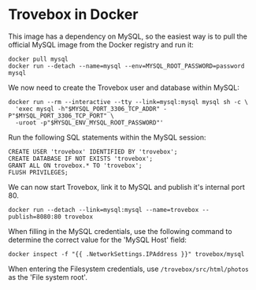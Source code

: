 # Trovebox in Docker

This image has a dependency on MySQL, so the easiest way is to pull the official
MySQL image from the Docker registry and run it:

```
docker pull mysql
docker run --detach --name=mysql --env=MYSQL_ROOT_PASSWORD=password mysql
```

We now need to create the Trovebox user and database within MySQL:

```
docker run --rm --interactive --tty --link=mysql:mysql mysql sh -c \
  'exec mysql -h"$MYSQL_PORT_3306_TCP_ADDR" -P"$MYSQL_PORT_3306_TCP_PORT" \
  -uroot -p"$MYSQL_ENV_MYSQL_ROOT_PASSWORD"'
```

Run the following SQL statements within the MySQL session:

```
CREATE USER 'trovebox' IDENTIFIED BY 'trovebox';
CREATE DATABASE IF NOT EXISTS 'trovebox';
GRANT ALL ON trovebox.* TO 'trovebox';
FLUSH PRIVILEGES;
```

We can now start Trovebox, link it to MySQL and publish it's internal port 80.

```
docker run --detach --link=mysql:mysql --name=trovebox --publish=8080:80 trovebox
```

When filling in the MySQL credentials, use the following command to determine
the correct value for the 'MySQL Host' field:

```
docker inspect -f "{{ .NetworkSettings.IPAddress }}" trovebox/mysql
```

When entering the Filesystem credentials, use `/trovebox/src/html/photos` as the
'File system root'.
